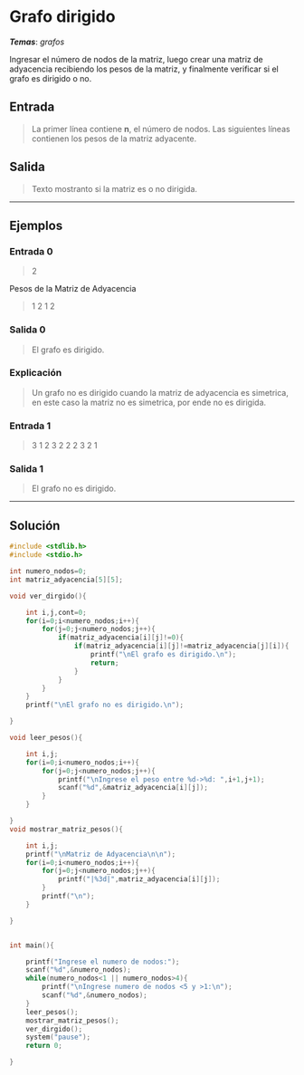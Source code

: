 # Grafo dirigido

_**Temas**_: _grafos_

Ingresar el número de nodos de la matriz, luego crear una matriz de adyacencia recibiendo los pesos de la matriz, y finalmente verificar si el grafo es dirigido o no.

## Entrada

> La primer línea contiene **n**, el número de nodos. Las siguientes líneas contienen los pesos de la matriz adyacente.

## Salida

> Texto mostranto si la matriz es o no dirigida.

---

## Ejemplos

### Entrada 0

> 2

Pesos de la Matriz de Adyacencia

> 1
> 2
> 1
> 2

### Salida 0

> El grafo es dirigido.

### Explicación

> Un grafo no es dirigido cuando la matriz de adyacencia es simetrica, en este caso la matriz no es simetrica, por ende no es dirigida.

### Entrada 1

> 3
> 1
> 2
> 3
> 2
> 2
> 2
> 3
> 2
> 1

### Salida 1

> El grafo no es dirigido.

---

## Solución

```C
#include <stdlib.h>
#include <stdio.h>

int numero_nodos=0;
int matriz_adyacencia[5][5];

void ver_dirgido(){

    int i,j,cont=0;
    for(i=0;i<numero_nodos;i++){
        for(j=0;j<numero_nodos;j++){
            if(matriz_adyacencia[i][j]!=0){
                if(matriz_adyacencia[i][j]!=matriz_adyacencia[j][i]){
                    printf("\nEl grafo es dirigido.\n");
                    return;
                }
            }
        }
    }
    printf("\nEl grafo no es dirigido.\n");

}

void leer_pesos(){

    int i,j;
    for(i=0;i<numero_nodos;i++){
        for(j=0;j<numero_nodos;j++){
            printf("\nIngrese el peso entre %d->%d: ",i+1,j+1);
            scanf("%d",&matriz_adyacencia[i][j]);
        }
    }

}
void mostrar_matriz_pesos(){

    int i,j;
    printf("\nMatriz de Adyacencia\n\n");
    for(i=0;i<numero_nodos;i++){
        for(j=0;j<numero_nodos;j++){
            printf("|%3d|",matriz_adyacencia[i][j]);
        }
        printf("\n");
    }

}


int main(){

    printf("Ingrese el numero de nodos:");
    scanf("%d",&numero_nodos);
    while(numero_nodos<1 || numero_nodos>4){
        printf("\nIngrese numero de nodos <5 y >1:\n");
        scanf("%d",&numero_nodos);
    }
    leer_pesos();
    mostrar_matriz_pesos();
    ver_dirgido();
    system("pause");
    return 0;

}

```

